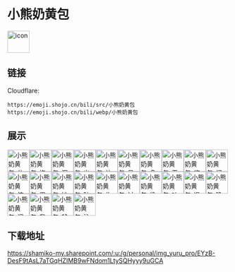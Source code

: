 # 小熊奶黄包
<img src="https://emoji.shojo.cn/bili/src/小熊奶黄包/icon.png" width="50" height="50" alt="icon">

## 链接
Cloudflare:
```
https://emoji.shojo.cn/bili/src/小熊奶黄包
https://emoji.shojo.cn/bili/webp/小熊奶黄包
```
## 展示
<img src="https://emoji.shojo.cn/bili/src/小熊奶黄包/小熊奶黄包-休息.png" width="50" height="50" alt="小熊奶黄包-休息"><img src="https://emoji.shojo.cn/bili/src/小熊奶黄包/小熊奶黄包-抱抱.png" width="50" height="50" alt="小熊奶黄包-抱抱"><img src="https://emoji.shojo.cn/bili/src/小熊奶黄包/小熊奶黄包-沉思.png" width="50" height="50" alt="小熊奶黄包-沉思"><img src="https://emoji.shojo.cn/bili/src/小熊奶黄包/小熊奶黄包-出来.png" width="50" height="50" alt="小熊奶黄包-出来"><img src="https://emoji.shojo.cn/bili/src/小熊奶黄包/小熊奶黄包-达咩.png" width="50" height="50" alt="小熊奶黄包-达咩"><img src="https://emoji.shojo.cn/bili/src/小熊奶黄包/小熊奶黄包-呆.png" width="50" height="50" alt="小熊奶黄包-呆"><img src="https://emoji.shojo.cn/bili/src/小熊奶黄包/小熊奶黄包-多谢款待.png" width="50" height="50" alt="小熊奶黄包-多谢款待"><img src="https://emoji.shojo.cn/bili/src/小熊奶黄包/小熊奶黄包-干饭咯.png" width="50" height="50" alt="小熊奶黄包-干饭咯"><img src="https://emoji.shojo.cn/bili/src/小熊奶黄包/小熊奶黄包-嗨.png" width="50" height="50" alt="小熊奶黄包-嗨"><img src="https://emoji.shojo.cn/bili/src/小熊奶黄包/小熊奶黄包-记仇.png" width="50" height="50" alt="小熊奶黄包-记仇"><img src="https://emoji.shojo.cn/bili/src/小熊奶黄包/小熊奶黄包-惊.png" width="50" height="50" alt="小熊奶黄包-惊"><img src="https://emoji.shojo.cn/bili/src/小熊奶黄包/小熊奶黄包-累了.png" width="50" height="50" alt="小熊奶黄包-累了"><img src="https://emoji.shojo.cn/bili/src/小熊奶黄包/小熊奶黄包-妙啊.png" width="50" height="50" alt="小熊奶黄包-妙啊"><img src="https://emoji.shojo.cn/bili/src/小熊奶黄包/小熊奶黄包-破防了.png" width="50" height="50" alt="小熊奶黄包-破防了"><img src="https://emoji.shojo.cn/bili/src/小熊奶黄包/小熊奶黄包-生气.png" width="50" height="50" alt="小熊奶黄包-生气"><img src="https://emoji.shojo.cn/bili/src/小熊奶黄包/小熊奶黄包-讨好.png" width="50" height="50" alt="小熊奶黄包-讨好"><img src="https://emoji.shojo.cn/bili/src/小熊奶黄包/小熊奶黄包-偷看.png" width="50" height="50" alt="小熊奶黄包-偷看"><img src="https://emoji.shojo.cn/bili/src/小熊奶黄包/小熊奶黄包-吐.png" width="50" height="50" alt="小熊奶黄包-吐"><img src="https://emoji.shojo.cn/bili/src/小熊奶黄包/小熊奶黄包-退退退.png" width="50" height="50" alt="小熊奶黄包-退退退"><img src="https://emoji.shojo.cn/bili/src/小熊奶黄包/小熊奶黄包-晚安.png" width="50" height="50" alt="小熊奶黄包-晚安"><img src="https://emoji.shojo.cn/bili/src/小熊奶黄包/小熊奶黄包-问号.png" width="50" height="50" alt="小熊奶黄包-问号"><img src="https://emoji.shojo.cn/bili/src/小熊奶黄包/小熊奶黄包-我爱你.png" width="50" height="50" alt="小熊奶黄包-我爱你"><img src="https://emoji.shojo.cn/bili/src/小熊奶黄包/小熊奶黄包-爷青回.png" width="50" height="50" alt="小熊奶黄包-爷青回"><img src="https://emoji.shojo.cn/bili/src/小熊奶黄包/小熊奶黄包-注入灵魂.png" width="50" height="50" alt="小熊奶黄包-注入灵魂">

## 下载地址

https://shamiko-my.sharepoint.com/:u:/g/personal/img_yuru_pro/EYzB-DesF9tAsL7aTGqHZIMB9wFNdom1LtySQHyyy9uGCA